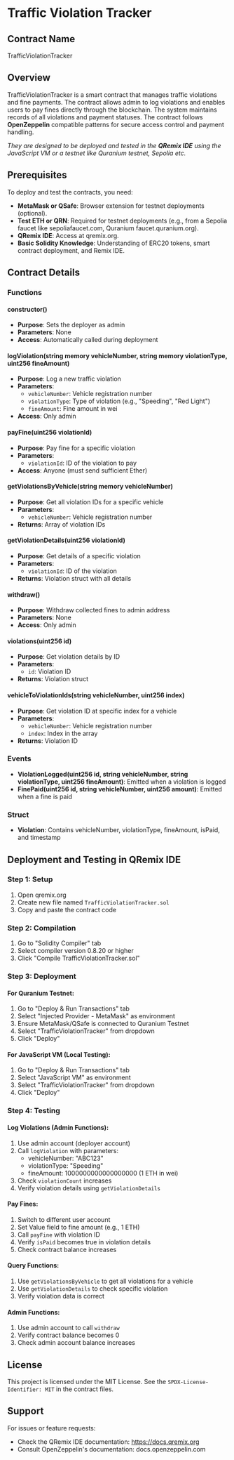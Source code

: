 # Traffic Violation Tracker

## Contract Name
TrafficViolationTracker

## Overview
TrafficViolationTracker is a smart contract that manages traffic violations and fine payments. The contract allows admin to log violations and enables users to pay fines directly through the blockchain. The system maintains records of all violations and payment statuses. The contract follows **OpenZeppelin** compatible patterns for secure access control and payment handling.

*They are designed to be deployed and tested in the **QRemix IDE** using the JavaScript VM or a testnet like Quranium testnet, Sepolia etc.*

## Prerequisites
To deploy and test the contracts, you need:

* **MetaMask or QSafe**: Browser extension for testnet deployments (optional).
* **Test ETH or QRN**: Required for testnet deployments (e.g., from a Sepolia faucet like sepoliafaucet.com, Quranium faucet.quranium.org).
* **QRemix IDE**: Access at qremix.org.
* **Basic Solidity Knowledge**: Understanding of ERC20 tokens, smart contract deployment, and Remix IDE.

## Contract Details

### Functions

#### constructor()
- **Purpose**: Sets the deployer as admin
- **Parameters**: None
- **Access**: Automatically called during deployment

#### logViolation(string memory vehicleNumber, string memory violationType, uint256 fineAmount)
- **Purpose**: Log a new traffic violation
- **Parameters**: 
  - `vehicleNumber`: Vehicle registration number
  - `violationType`: Type of violation (e.g., "Speeding", "Red Light")
  - `fineAmount`: Fine amount in wei
- **Access**: Only admin

#### payFine(uint256 violationId)
- **Purpose**: Pay fine for a specific violation
- **Parameters**: 
  - `violationId`: ID of the violation to pay
- **Access**: Anyone (must send sufficient Ether)

#### getViolationsByVehicle(string memory vehicleNumber)
- **Purpose**: Get all violation IDs for a specific vehicle
- **Parameters**: 
  - `vehicleNumber`: Vehicle registration number
- **Returns**: Array of violation IDs

#### getViolationDetails(uint256 violationId)
- **Purpose**: Get details of a specific violation
- **Parameters**: 
  - `violationId`: ID of the violation
- **Returns**: Violation struct with all details

#### withdraw()
- **Purpose**: Withdraw collected fines to admin address
- **Parameters**: None
- **Access**: Only admin

#### violations(uint256 id)
- **Purpose**: Get violation details by ID
- **Parameters**: 
  - `id`: Violation ID
- **Returns**: Violation struct

#### vehicleToViolationIds(string vehicleNumber, uint256 index)
- **Purpose**: Get violation ID at specific index for a vehicle
- **Parameters**: 
  - `vehicleNumber`: Vehicle registration number
  - `index`: Index in the array
- **Returns**: Violation ID

### Events
- **ViolationLogged(uint256 id, string vehicleNumber, string violationType, uint256 fineAmount)**: Emitted when a violation is logged
- **FinePaid(uint256 id, string vehicleNumber, uint256 amount)**: Emitted when a fine is paid

### Struct
- **Violation**: Contains vehicleNumber, violationType, fineAmount, isPaid, and timestamp

## Deployment and Testing in QRemix IDE

### Step 1: Setup
1. Open qremix.org
2. Create new file named `TrafficViolationTracker.sol`
3. Copy and paste the contract code

### Step 2: Compilation
1. Go to "Solidity Compiler" tab
2. Select compiler version 0.8.20 or higher
3. Click "Compile TrafficViolationTracker.sol"

### Step 3: Deployment

#### For Quranium Testnet:
1. Go to "Deploy & Run Transactions" tab
2. Select "Injected Provider - MetaMask" as environment
3. Ensure MetaMask/QSafe is connected to Quranium Testnet
4. Select "TrafficViolationTracker" from dropdown
5. Click "Deploy"

#### For JavaScript VM (Local Testing):
1. Go to "Deploy & Run Transactions" tab
2. Select "JavaScript VM" as environment
3. Select "TrafficViolationTracker" from dropdown
4. Click "Deploy"

### Step 4: Testing

#### Log Violations (Admin Functions):
1. Use admin account (deployer account)
2. Call `logViolation` with parameters:
   - vehicleNumber: "ABC123"
   - violationType: "Speeding"
   - fineAmount: 1000000000000000000 (1 ETH in wei)
3. Check `violationCount` increases
4. Verify violation details using `getViolationDetails`

#### Pay Fines:
1. Switch to different user account
2. Set Value field to fine amount (e.g., 1 ETH)
3. Call `payFine` with violation ID
4. Verify `isPaid` becomes true in violation details
5. Check contract balance increases

#### Query Functions:
1. Use `getViolationsByVehicle` to get all violations for a vehicle
2. Use `getViolationDetails` to check specific violation
3. Verify violation data is correct

#### Admin Functions:
1. Use admin account to call `withdraw`
2. Verify contract balance becomes 0
3. Check admin account balance increases

## License
This project is licensed under the MIT License. See the `SPDX-License-Identifier: MIT` in the contract files.

## Support
For issues or feature requests:
* Check the QRemix IDE documentation: https://docs.qremix.org
* Consult OpenZeppelin's documentation: docs.openzeppelin.com